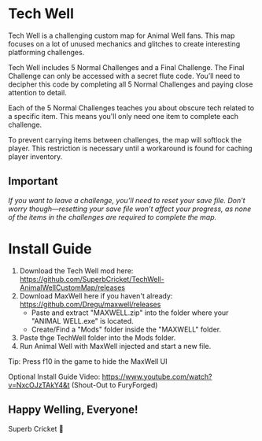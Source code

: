 # Tech Well

Tech Well is a challenging custom map for Animal Well fans. This map focuses on a lot of unused mechanics and glitches to create interesting platforming challenges.

Tech Well includes 5 Normal Challenges and a Final Challenge. The Final Challenge can only be accessed with a secret flute code. You’ll need to decipher this code by completing all 5 Normal Challenges and paying close attention to detail.

Each of the 5 Normal Challenges teaches you about obscure tech related to a specific item. This means you'll only need one item to complete each challenge.

To prevent carrying items between challenges, the map will softlock the player. This restriction is necessary until a workaround is found for caching player inventory.

## Important

*If you want to leave a challenge, you’ll need to reset your save file.*
*Don’t worry though—resetting your save file won’t affect your progress, as none of the items in the challenges are required to complete the map.*

# Install Guide

1. Download the Tech Well mod here: 
     https://github.com/SuperbCricket/TechWell-AnimalWellCustomMap/releases
2. Download MaxWell here if you haven't already: 
     https://github.com/Dregu/maxwell/releases
     - Paste and extract "MAXWELL.zip" into the folder where your "ANIMAL WELL.exe" is located.
     - Create/Find a "Mods" folder inside the "MAXWELL" folder.
3. Paste thge TechWell folder into the Mods folder.
4. Run Animal Well with MaxWell injected and start a new file.

Tip: Press f10 in the game to hide the MaxWell UI

Optional Install Guide Video: 
https://www.youtube.com/watch?v=NxcOJzTAkY4&t (Shout-Out to FuryForged)

## Happy Welling, Everyone!

Superb Cricket 🦗
